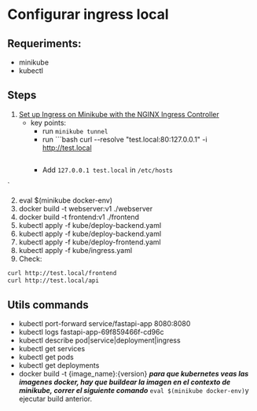 # Configurar ingress local

## Requeriments:
 - minikube
 - kubectl


 ## Steps

 1. [Set up Ingress on Minikube with the NGINX Ingress Controller](https://kubernetes.io/docs/tasks/access-application-cluster/ingress-minikube/#enable-the-ingress-controller)
    - key points:
        - run `minikube tunnel`
        - run ```bash
            curl --resolve "test.local:80:127.0.0.1" -i http://test.local
            ```
        - Add `127.0.0.1 test.local` in `/etc/hosts`

`


 2. eval $(minikube docker-env)
 3. docker build -t webserver:v1 ./webserver
 4. docker build -t frontend:v1 ./frontend
 2. kubectl apply -f kube/deploy-backend.yaml
 2. kubectl apply -f kube/deploy-backend.yaml
 3. kubectl apply -f kube/deploy-frontend.yaml
 4. kubectl apply -f kube/ingress.yaml
 5. Check:

 ```bash
 curl http://test.local/frontend
 curl http://test.local/api
 ```


 ## Utils commands
 - kubectl port-forward service/fastapi-app 8080:8080
 - kubectl logs fastapi-app-69f859466f-cd96c
 - kubectl describe pod|service|deployment|ingress
 - kubectl get services
 - kubectl get pods
 - kubectl get deployments
 - docker build -t {image_name}:{version}
 ***para que kubernetes veas las imagenes docker, hay que buildear la imagen en el contexto de minikube, correr el siguiente comando***
`eval $(minikube docker-env)`y ejecutar build anterior.

